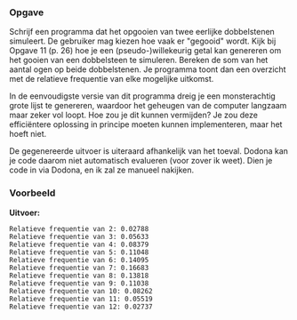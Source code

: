 ### Opgave

Schrijf een programma dat het opgooien van twee eerlijke dobbelstenen simuleert. De gebruiker mag kiezen hoe vaak er "gegooid" wordt. Kijk bij Opgave 11 (p. 26) hoe je een (pseudo-)willekeurig getal kan genereren om het gooien van een dobbelsteen te simuleren. Bereken de som van het aantal ogen op beide dobbelstenen. Je programma toont dan een overzicht met de relatieve frequentie van elke mogelijke uitkomst.

In de eenvoudigste versie van dit programma dreig je een monsterachtig grote lijst te genereren, waardoor het geheugen van de computer langzaam maar zeker vol loopt. Hoe zou je dit kunnen vermijden? Je zou deze efficiëntere oplossing in principe moeten kunnen implementeren, maar het hoeft niet.

De gegenereerde uitvoer is uiteraard afhankelijk van het toeval. Dodona kan je code daarom niet automatisch evalueren (voor zover ik weet). Dien je code in via Dodona, en ik zal ze manueel nakijken.

### Voorbeeld

**Uitvoer:**

    Relatieve frequentie van 2: 0.02788
    Relatieve frequentie van 3: 0.05633
    Relatieve frequentie van 4: 0.08379
    Relatieve frequentie van 5: 0.11048
    Relatieve frequentie van 6: 0.14095
    Relatieve frequentie van 7: 0.16683
    Relatieve frequentie van 8: 0.13818
    Relatieve frequentie van 9: 0.11038
    Relatieve frequentie van 10: 0.08262
    Relatieve frequentie van 11: 0.05519
    Relatieve frequentie van 12: 0.02737
